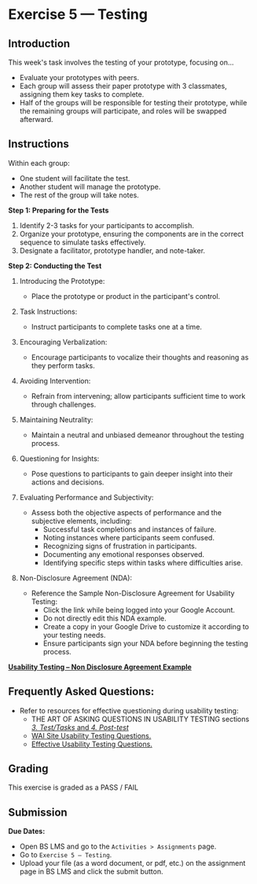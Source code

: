 # Exercise 5 — Testing

## Introduction

This week's task involves the testing of your prototype, focusing on...

- Evaluate your prototypes with peers.
- Each group will assess their paper prototype with 3 classmates, assigning them key tasks to complete.
- Half of the groups will be responsible for testing their prototype, while the remaining groups will participate, and roles will be swapped afterward.

## Instructions

Within each group:

- One student will facilitate the test.
- Another student will manage the prototype.
- The rest of the group will take notes.

**Step 1: Preparing for the Tests**

1. Identify 2-3 tasks for your participants to accomplish.
2. Organize your prototype, ensuring the components are in the correct sequence to simulate tasks effectively.
3. Designate a facilitator, prototype handler, and note-taker.

**Step 2: Conducting the Test**

1. Introducing the Prototype:

   - Place the prototype or product in the participant's control.

2. Task Instructions:

   - Instruct participants to complete tasks one at a time.

3. Encouraging Verbalization:

   - Encourage participants to vocalize their thoughts and reasoning as they perform tasks.

4. Avoiding Intervention:

   - Refrain from intervening; allow participants sufficient time to work through challenges.

5. Maintaining Neutrality:

   - Maintain a neutral and unbiased demeanor throughout the testing process.

6. Questioning for Insights:

   - Pose questions to participants to gain deeper insight into their actions and decisions.

7. Evaluating Performance and Subjectivity:

   - Assess both the objective aspects of performance and the subjective elements, including:
     - Successful task completions and instances of failure.
     - Noting instances where participants seem confused.
     - Recognizing signs of frustration in participants.
     - Documenting any emotional responses observed.
     - Identifying specific steps within tasks where difficulties arise.

8. Non-Disclosure Agreement (NDA):

   - Reference the Sample Non-Disclosure Agreement for Usability Testing:
     - Click the link while being logged into your Google Account.
     - Do not directly edit this NDA example.
     - Create a copy in your Google Drive to customize it according to your testing needs.
     - Ensure participants sign your NDA before beginning the testing process.

[**Usability Testing – Non Disclosure Agreement Example**](https://docs.google.com/forms/d/1n3HuVnplNqcCEMLsrF-naGEJvVmObvvVk1axpEjkuew/edit)

## Frequently Asked Questions:

- Refer to resources for effective questioning during usability testing:
  - THE ART OF ASKING QUESTIONS IN USABILITY TESTING sections [_3. Test/Tasks_ and _4. Post-test_](https://www.akendi.com/blog/the-art-of-asking-questions-in-usability-testing/)
  - [WAI Site Usability Testing Questions.](https://www.usability.gov/how-to-and-tools/resources/templates/wai-site-usability-testing-questions.html)
  - [Effective Usability Testing Questions.](https://www.hotjar.com/usability-testing/questions)

## Grading

This exercise is graded as a PASS / FAIL

## Submission

**Due Dates:**

<Badge text="Both Sections: Thursday September 28th @11:59pm" />

- Open BS LMS and go to the `Activities > Assignments` page.
- Go to `Exercise 5 — Testing`.
- Upload your file (as a word document, or pdf, etc.) on the assignment page in BS LMS and click the submit button.
